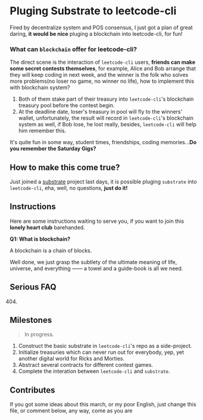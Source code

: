 # Pluging Substrate to leetcode-cli

Fired by decentralize system and POS consensus, I just got a plan of great daring, **it would be nice** pluging a blockchain into leetcode-cli, for fun!

### What can `blockchain` offer for leetcode-cli?

The direct scene is the interaction of `leetcode-cli` users, **friends can make some secret contests themselves**, for example, Alice and Bob arrange that they will keep coding in next week, and the winner is the folk who solves more problems(no loser no game, no winner no life), how to implement this with blockchain system?

1. Both of them stake part of their treasury into `leetcode-cli`'s blockchain treasury pool before the contest begin.
2. At the deadline date, loser's treasury in pool will fly to the winners' wallet, unfortunately, the result will record in `leetcode-cli`'s blockchain system as well, if Bob lose, he lost really, besides, `leetcode-cli` will help him remember this.

It's quite fun in some way, student times, friendships, coding memories...**Do you remember the Saturday Gigs?**


## How to make this come true?

Just joined a [substrate][ss] project last days, it is possible pluging `substrate` into `leetcode-cli`, eha, well, no questions, **just do it!**

## Instructions

Here are some instructions waiting to serve you, if you want to join this **lonely heart club** barehanded.

**Q1: What is blockchain?**

A blockchain is a chain of blocks.

Well done, we just grasp the subtlety of the ultimate meaning of life, universe, and everything —— a towel and a guide-book is all we need.

## Serious FAQ

404.

## Milestones

> In progress.

1. Construct the basic substrate in `leetcode-cli`'s repo as a side-project.
2. Initialize treasuries which can never run out for everybody, yep, yet another digital world for Ricks and Morties.
3. Abstract several contracts for different contest games.
4. Complete the interation between `leetcode-cli` and `substrate`.

## Contributes

If you got some ideas about this march, or my poor English, just change this file, or comment below, any way, come as you are

[ss]: https://substrate.dev/

